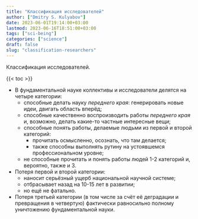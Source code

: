 ```yaml
---
title: "Классификация исследователей"
author: ["Dmitry S. Kulyabov"]
date: 2023-06-01T19:14:00+03:00
lastmod: 2023-06-16T18:51:00+03:00
tags: ["sci-being"]
categories: ["science"]
draft: false
slug: "classification-researchers"
---
```


Классификация исследователей.

<!--more-->

{{< toc >}}

-   В фундаментальной науке коллективы и исследователи делятся на четыре категории:
    -   способные делать науку _переднего края_: генерировать новые идеи, двигать область вперёд;
    -   способные качественно воспроизводить работы _переднего края_ и, возможно, делать какие-то частные интересные вещи;
    -   способные понять работы, делаемые людьми из первой и второй категорий:
        -   прочитать осмысленно, осознать, что там делается;
        -   также способны выполнять рутину на устоявшемся профессиональном уровне;
    -   не способные прочитать и понять работы людей 1-2 категорий и, вероятно, также и 3.
-   Потеря первой и второй категории:
    -   наносит серьёзный ущерб национальной научной системе;
    -   отбрасывает назад на 10-15 лет в развитии;
    -   но ещё не фатально.
-   Потеря третьей категории (в том числе за счёт её деградации и превращения в четвертую) фактически равносильно полному уничтожению фундаментальной науки.

